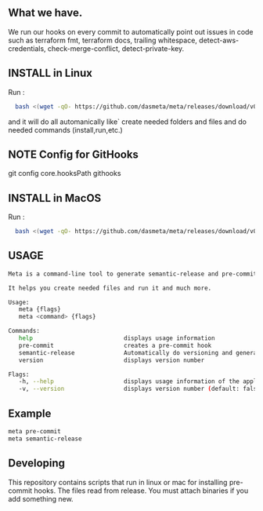 ## What we have.

We run our hooks on every commit to automatically point out issues in code such as terraform fmt, terraform docs, trailing whitespace, detect-aws-credentials, check-merge-conflict, detect-private-key.

## INSTALL in Linux

Run :
  ```bash
    bash <(wget -qO- https://github.com/dasmeta/meta/releases/download/v0.1.0/add-this-linux.sh)
  ```

and it will do all automanically like` create needed folders and files and do needed commands (install,run,etc.)

## NOTE Config for GitHooks

git config core.hooksPath githooks

## INSTALL in MacOS

Run :
  ```bash
    bash <(wget -qO- https://github.com/dasmeta/meta/releases/download/v0.1.0/add-this-mac.sh)
  ```

## USAGE

```bash
Meta is a command-line tool to generate semantic-release and pre-commit hooks in your projects.

It helps you create needed files and run it and much more.

Usage:
   meta {flags}
   meta <command> {flags}

Commands: 
   help                          displays usage information
   pre-commit                    creates a pre-commit hook
   semantic-release              Automatically do versioning and generate changelogs
   version                       displays version number

Flags: 
   -h, --help                    displays usage information of the application or a command (default: false)
   -v, --version                 displays version number (default: false)
```

## Example

```bash
meta pre-commit
meta semantic-release
```

## Developing

This repository contains scripts that run in linux or mac for installing pre-commit hooks. The files read from release. You must attach binaries if you add something new.
